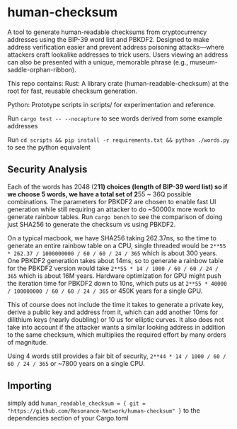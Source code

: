 # human-checksum

A tool to generate human-readable checksums from cryptocurrency addresses using the BIP-39 word list and PBKDF2. 
Designed to make address verification easier and prevent address poisoning attacks—where attackers craft lookalike addresses to trick users. Users viewing an address can also be presented with a unique, memorable phrase (e.g., museum-saddle-orphan-ribbon).

This repo contains:
Rust: A library crate (human-readable-checksum) at the root for fast, reusable checksum generation.

Python: Prototype scripts in scripts/ for experimentation and reference.

Run `cargo test -- --nocapture` to see words derived from some example addresses

Run `cd scripts && pip install -r requirements.txt && python ./words.py` to see the python equivalent

## Security Analysis

Each of the words has 2048 (2**11) choices (length of BIP-39 word list) so if we choose 5 words, we have a total set of 2**55 ~ 36Q possible combinations. 
The parameters for PBKDF2 are chosen to enable fast UI generation while still requiring an attacker to do ~50000x more work to generate rainbow tables. 
Run `cargo bench` to see the comparison of doing just SHA256 to generate the checksum vs using PBKDF2.

On a typical macbook, we have SHA256 taking 262.37ns, so the time to generate an entire rainbow table on a CPU, single threaded would be
`2**55 * 262.37 / 1000000000 / 60 / 60 / 24 / 365` which is about 300 years. One PBKDF2 generation takes about 14ms, so to generate 
a rainbow table for the PBKDF2 version would take
`2**55 * 14 / 1000 / 60 / 60 / 24 / 365` which is about 16M years.
Hardware optimization for GPU might push the iteration time for PBKDF2 down to 10ns, which puts us at
`2**55 * 40000 / 100000000 / 60 / 60 / 24 / 365` or 450K years for a single GPU. 

This of course does not include the time it takes to generate a private key, derive a public key and address from it, 
which can add another 10ms for dilithium keys (nearly doubling) or 10 us for elliptic curves. 
It also does not take into account if the attacker wants a similar looking address in addition to the same checksum, which
multiplies the required effort by many orders of magnitude.

Using 4 words still provides a fair bit of security, `2**44 * 14 / 1000 / 60 / 60 / 24 / 365` or ~7800 years on a single CPU.

## Importing
simply add `human_readable_checksum = { git = "https://github.com/Resonance-Network/human-checksum" }` to the dependencies section of your Cargo.toml